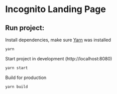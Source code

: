# Incognito Landing Page

## Run project:
Install dependencies, make sure [Yarn](https://yarnpkg.com/lang/en/docs/install/#mac-stable) was installed 
```sh
yarn
```

Start project in development (http://localhost:8080)
```sh
yarn start
```

Build for production
```sh
yarn build
```
